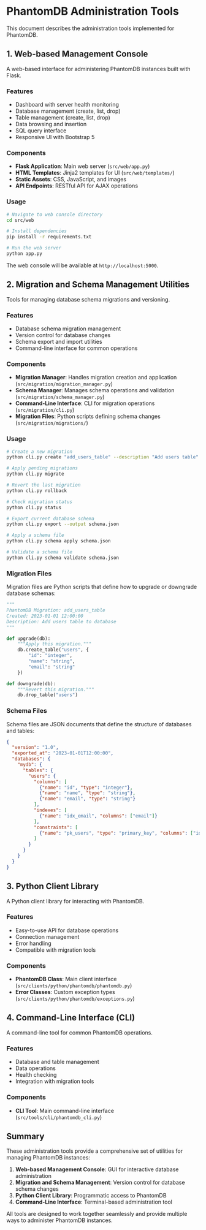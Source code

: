# PhantomDB Administration Tools

This document describes the administration tools implemented for PhantomDB.

## 1. Web-based Management Console

A web-based interface for administering PhantomDB instances built with Flask.

### Features

- Dashboard with server health monitoring
- Database management (create, list, drop)
- Table management (create, list, drop)
- Data browsing and insertion
- SQL query interface
- Responsive UI with Bootstrap 5

### Components

- **Flask Application**: Main web server (`src/web/app.py`)
- **HTML Templates**: Jinja2 templates for UI (`src/web/templates/`)
- **Static Assets**: CSS, JavaScript, and images
- **API Endpoints**: RESTful API for AJAX operations

### Usage

```bash
# Navigate to web console directory
cd src/web

# Install dependencies
pip install -r requirements.txt

# Run the web server
python app.py
```

The web console will be available at `http://localhost:5000`.

## 2. Migration and Schema Management Utilities

Tools for managing database schema migrations and versioning.

### Features

- Database schema migration management
- Version control for database changes
- Schema export and import utilities
- Command-line interface for common operations

### Components

- **Migration Manager**: Handles migration creation and application (`src/migration/migration_manager.py`)
- **Schema Manager**: Manages schema operations and validation (`src/migration/schema_manager.py`)
- **Command-Line Interface**: CLI for migration operations (`src/migration/cli.py`)
- **Migration Files**: Python scripts defining schema changes (`src/migration/migrations/`)

### Usage

```bash
# Create a new migration
python cli.py create "add_users_table" --description "Add users table"

# Apply pending migrations
python cli.py migrate

# Revert the last migration
python cli.py rollback

# Check migration status
python cli.py status

# Export current database schema
python cli.py export --output schema.json

# Apply a schema file
python cli.py schema apply schema.json

# Validate a schema file
python cli.py schema validate schema.json
```

### Migration Files

Migration files are Python scripts that define how to upgrade or downgrade database schemas:

```python
"""
PhantomDB Migration: add_users_table
Created: 2023-01-01 12:00:00
Description: Add users table to database
"""

def upgrade(db):
    """Apply this migration."""
    db.create_table("users", {
        "id": "integer",
        "name": "string",
        "email": "string"
    })

def downgrade(db):
    """Revert this migration."""
    db.drop_table("users")
```

### Schema Files

Schema files are JSON documents that define the structure of databases and tables:

```json
{
  "version": "1.0",
  "exported_at": "2023-01-01T12:00:00",
  "databases": {
    "mydb": {
      "tables": {
        "users": {
          "columns": [
            {"name": "id", "type": "integer"},
            {"name": "name", "type": "string"},
            {"name": "email", "type": "string"}
          ],
          "indexes": [
            {"name": "idx_email", "columns": ["email"]}
          ],
          "constraints": [
            {"name": "pk_users", "type": "primary_key", "columns": ["id"]}
          ]
        }
      }
    }
  }
}
```

## 3. Python Client Library

A Python client library for interacting with PhantomDB.

### Features

- Easy-to-use API for database operations
- Connection management
- Error handling
- Compatible with migration tools

### Components

- **PhantomDB Class**: Main client interface (`src/clients/python/phantomdb/phantomdb.py`)
- **Error Classes**: Custom exception types (`src/clients/python/phantomdb/exceptions.py`)

## 4. Command-Line Interface (CLI)

A command-line tool for common PhantomDB operations.

### Features

- Database and table management
- Data operations
- Health checking
- Integration with migration tools

### Components

- **CLI Tool**: Main command-line interface (`src/tools/cli/phantomdb_cli.py`)

## Summary

These administration tools provide a comprehensive set of utilities for managing PhantomDB instances:

1. **Web-based Management Console**: GUI for interactive database administration
2. **Migration and Schema Management**: Version control for database schema changes
3. **Python Client Library**: Programmatic access to PhantomDB
4. **Command-Line Interface**: Terminal-based administration tool

All tools are designed to work together seamlessly and provide multiple ways to administer PhantomDB instances.